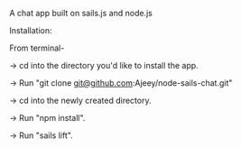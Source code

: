 A chat app built on sails.js and node.js
 
Installation:

From terminal-

-> cd into the directory you'd like to install the app.

-> Run "git clone git@github.com:Ajeey/node-sails-chat.git"

-> cd into the newly created directory.

-> Run "npm install".

-> Run "sails lift".
